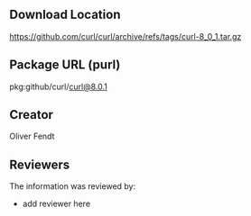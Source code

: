 ## Download Location

https://github.com/curl/curl/archive/refs/tags/curl-8_0_1.tar.gz

## Package URL (purl)

pkg:github/curl/curl@8.0.1

## Creator

Oliver Fendt

## Reviewers

The information was reviewed by:

* add reviewer here
